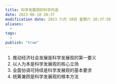 ```yaml
---
title: 科学发展观的科学内涵
date: 2023-06-10 20:37
modification date: 2023 六月 10日 星期六 20:37:50
aliases:
  - 
tags:
  - 
publish: "true"
---
```


1. 推动经济社会发展是科学发展观的第一要义
2. 以人为本是科学发展观的核心立场
3. 全面协调可持续是科学发展观的基本要求
4. 统筹兼顾是科学发展观的根本方法
